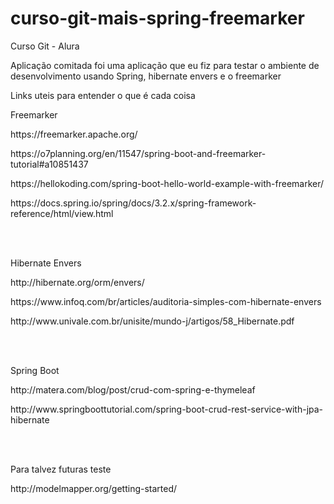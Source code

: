 # curso-git-mais-spring-freemarker
<p>Curso Git - Alura </p>
<p>Aplicação comitada foi uma aplicação que eu fiz para testar o ambiente de desenvolvimento usando Spring, hibernate envers e o freemarker</p>
<p>Links uteis para entender o que é cada coisa</p>
<p>Freemarker</p>
<p>https://freemarker.apache.org/</p>
<p>https://o7planning.org/en/11547/spring-boot-and-freemarker-tutorial#a10851437</p>
<p>https://hellokoding.com/spring-boot-hello-world-example-with-freemarker/</p>
<p>https://docs.spring.io/spring/docs/3.2.x/spring-framework-reference/html/view.html</p>
</br></br>
<p>Hibernate Envers</p>
<p>http://hibernate.org/orm/envers/</p>
<p>https://www.infoq.com/br/articles/auditoria-simples-com-hibernate-envers</p>
<p>http://www.univale.com.br/unisite/mundo-j/artigos/58_Hibernate.pdf</p>
</br></br>
<p>Spring Boot</p>
<p>http://matera.com/blog/post/crud-com-spring-e-thymeleaf</p>
<p>http://www.springboottutorial.com/spring-boot-crud-rest-service-with-jpa-hibernate</p>
</br></br>
<p>Para talvez futuras teste</p>
<p>http://modelmapper.org/getting-started/</p>
